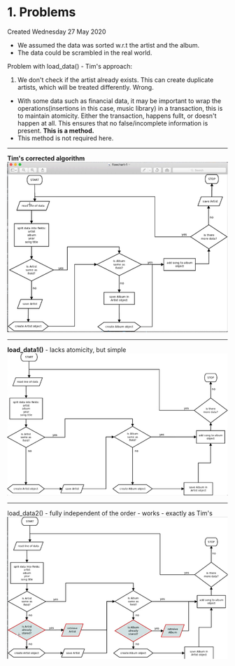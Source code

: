 # 1. Problems
Created Wednesday 27 May 2020


* We assumed the data was sorted w.r.t the artist and the album.
* The data could be scrambled in the real world.


Problem with load_data() - Tim's approach:

1. We don't check if the artist already exists. This can create duplicate artists, which will be treated differently. Wrong.


* With some data such as financial data, it may be important to wrap the operations(insertions in this case, music library) in  a transaction, this is to maintain atomicity. Either the transaction, happens fullt, or doesn't happen at all. This ensures that no false/incomplete information is present. **This is a method.**
* This method is not required here.


*****

**Tim's corrected algorithm**
![](./1._Problems/pasted_image.png)

*****

**load_data1()** - lacks atomicity, but simple
![](./1._Problems/pasted_image001.png)

*****

load_data2()  - fully independent of the order - works - exactly as Tim's
![](./1._Problems/pasted_image002.png)

